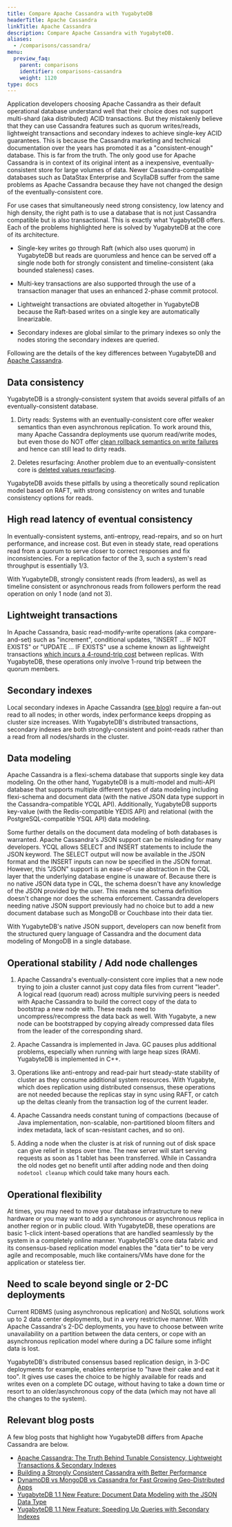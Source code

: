 ```yaml
---
title: Compare Apache Cassandra with YugabyteDB
headerTitle: Apache Cassandra
linkTitle: Apache Cassandra
description: Compare Apache Cassandra with YugabyteDB.
aliases:
  - /comparisons/cassandra/
menu:
  preview_faq:
    parent: comparisons
    identifier: comparisons-cassandra
    weight: 1120
type: docs
---
```


Application developers choosing Apache Cassandra as their default operational database understand well that their choice does not support multi-shard (aka distributed) ACID transactions. But they mistakenly believe that they can use Cassandra features such as quorum writes/reads, lightweight transactions and secondary indexes to achieve single-key ACID guarantees. This is because the Cassandra marketing and technical documentation over the years has promoted it as a "consistent-enough" database. This is far from the truth. The only good use for Apache Cassandra is in context of its original intent as a inexpensive, eventually-consistent store for large volumes of data. Newer Cassandra-compatible databases such as DataStax Enterprise and ScyllaDB suffer from the same problems as Apache Cassandra because they have not changed the design of the eventually-consistent core.

For use cases that simultaneously need strong consistency, low latency and high density, the right path is to use a database that is not just Cassandra compatible but is also transactional. This is exactly what YugabyteDB offers. Each of the problems highlighted here is solved by YugabyteDB at the core of its architecture.

- Single-key writes go through Raft (which also uses quorum) in YugabyteDB but reads are quorumless and hence can be served off a single node both for strongly consistent and timeline-consistent (aka bounded staleness) cases.

- Multi-key transactions are also supported through the use of a transaction manager that uses an enhanced 2-phase commit protocol.

- Lightweight transactions are obviated altogether in YugabyteDB because the Raft-based writes on a single key are automatically linearizable.

- Secondary indexes are global similar to the primary indexes so only the nodes storing the secondary indexes are queried.

Following are the details of the key differences between YugabyteDB and [Apache Cassandra](http://cassandra.apache.org/).

## Data consistency

YugabyteDB is a strongly-consistent system that avoids several pitfalls of an eventually-consistent database.

1. Dirty reads: Systems with an eventually-consistent core offer weaker semantics than even asynchronous
replication. To work around this, many Apache Cassandra deployments use quorum read/write modes, but
even those do NOT offer [clean rollback semantics on write failures](https://stackoverflow.com/questions/12156517/whats-the-difference-between-paxos-and-wr-n-in-cassandra) and hence can still lead to dirty reads.

1. Deletes resurfacing: Another problem due to an eventually-consistent core is [deleted values resurfacing](https://stackoverflow.com/questions/35392430/cassandra-delete-not-working).

YugabyteDB avoids these pitfalls by using a theoretically sound replication model based on RAFT, with strong consistency on writes and tunable consistency options for reads.

## High read latency of eventual consistency

In eventually-consistent systems, anti-entropy, read-repairs, and so on hurt performance, and increase cost. But even in steady state, read operations read from a quorum to serve closer to correct responses and fix inconsistencies. For a replication factor of the 3, such a system's read throughput is essentially 1/3.

With YugabyteDB, strongly consistent reads (from leaders), as well as timeline consistent or asynchronous reads from followers perform the read operation on only 1 node (and not 3).

## Lightweight transactions

In Apache Cassandra, basic read-modify-write operations (aka compare-and-set) such as "increment", conditional updates, "INSERT …  IF NOT EXISTS" or "UPDATE ... IF EXISTS" use a scheme known as lightweight transactions [which incurs a 4-round-trip cost](https://teddyma.gitbooks.io/learncassandra/content/concurrent/concurrency_control.html) between replicas. With YugabyteDB, these operations only involve 1-round trip between the quorum members.

## Secondary indexes

Local secondary indexes in Apache Cassandra ([see blog](https://pantheon.io/blog/cassandra-scale-problem-secondary-indexes)) require a fan-out read to all nodes; in other words, index performance keeps dropping as cluster size increases. With YugabyteDB's distributed transactions, secondary indexes are both strongly-consistent and point-reads rather than a read from all nodes/shards in the cluster.

## Data modeling

Apache Cassandra is a flexi-schema database that supports single key data modeling. On the other hand, YugabyteDB is a multi-model and multi-API database that supports multiple different types of data modeling including flexi-schema and document data (with the native JSON data type support in the Cassandra-compatible YCQL API). Additionally, YugabyteDB supports key-value (with the Redis-compatible YEDIS API) and relational (with the PostgreSQL-compatible YSQL API) data modeling.

Some further details on the document data modeling of both databases is warranted. Apache Cassandra's JSON support can be misleading for many developers. YCQL allows SELECT and INSERT statements to include the JSON keyword. The SELECT output will now be available in the JSON format and the INSERT inputs can now be specified in the JSON format. However, this "JSON" support is an ease-of-use abstraction in the CQL layer that the underlying database engine is unaware of. Because there is no native JSON data type in CQL, the schema doesn't have any knowledge of the JSON provided by the user. This means the schema definition doesn't change nor does the schema enforcement. Cassandra developers needing native JSON support previously had no choice but to add a new document database such as MongoDB or Couchbase into their data tier.

With YugabyteDB's native JSON support, developers can now benefit from the structured query language of Cassandra and the document data modeling of MongoDB in a single database.

## Operational stability / Add node challenges

1. Apache Cassandra's eventually-consistent core implies that a new node trying to join a cluster cannot just copy data files from current "leader". A logical read (quorum read) across multiple surviving peers is needed with Apache Cassandra to build the correct copy of the data to bootstrap a new node with. These reads need to uncompress/recompress the data back as well. With Yugabyte, a new node can be bootstrapped by copying already compressed data files from the leader of the corresponding shard.

1. Apache Cassandra is implemented in Java. GC pauses plus additional problems, especially when running with large heap sizes (RAM). YugabyteDB is implemented in C++.

1. Operations like anti-entropy and read-pair hurt steady-state stability of cluster as they consume additional system resources. With Yugabyte, which does replication using distributed consensus, these operations are not needed because the replicas stay in sync using RAFT, or catch up the deltas cleanly from the transaction log of the current leader.

1. Apache Cassandra needs constant tuning of compactions (because of Java implementation, non-scalable, non-partitioned bloom filters and index metadata, lack of scan-resistant caches, and so on).

1. Adding a node when the cluster is at risk of running out of disk space can give relief in steps over time. The new server will start serving requests as soon as 1 tablet has been transferred. While in Cassandra the old nodes get no benefit until after adding node and then doing `nodetool cleanup` which could take many hours each.

## Operational flexibility

At times, you may need to move your database infrastructure to new hardware or you may want to add a synchronous or asynchronous replica in another region or in public cloud. With YugabyteDB, these operations are basic 1-click intent-based operations that are handled seamlessly by the system in a completely online manner. YugabyteDB's core data fabric and its consensus-based replication model enables the "data tier" to be very agile and recomposable, much like containers/VMs have done for the application or stateless tier.

## Need to scale beyond single or 2-DC deployments

Current RDBMS (using asynchronous replication) and NoSQL solutions work up to 2 data center deployments, but in a very restrictive manner. With Apache Cassandra's 2-DC deployments, you have to choose between write unavailability on a partition between the data centers, or cope with an asynchronous replication model where during a DC failure some inflight data is lost.

YugabyteDB's distributed consensus based replication design, in 3-DC deployments for example, enables enterprise to "have their cake and eat it too". It gives use cases the choice to be highly available for reads and writes even on a complete DC outage, without having to take a down time or resort to an older/asynchronous copy of the data (which may not have all the changes to the system).

## Relevant blog posts

A few blog posts that highlight how YugabyteDB differs from Apache Cassandra are below.

- [Apache Cassandra: The Truth Behind Tunable Consistency, Lightweight Transactions & Secondary Indexes](https://blog.yugabyte.com/apache-cassandra-lightweight-transactions-secondary-indexes-tunable-consistency/)
- [Building a Strongly Consistent Cassandra with Better Performance](https://blog.yugabyte.com/building-a-strongly-consistent-cassandra-with-better-performance)
- [DynamoDB vs MongoDB vs Cassandra for Fast Growing Geo-Distributed Apps](https://blog.yugabyte.com/dynamodb-vs-mongodb-vs-cassandra-for-fast-growing-geo-distributed-apps/)
- [YugabyteDB 1.1 New Feature: Document Data Modeling with the JSON Data Type](https://blog.yugabyte.com/yugabyte-db-1-1-new-feature-document-data-modeling-with-json-data-type/)
- [YugabyteDB 1.1 New Feature: Speeding Up Queries with Secondary Indexes](https://blog.yugabyte.com/yugabyte-db-1-1-new-feature-speeding-up-queries-with-secondary-indexes/)
